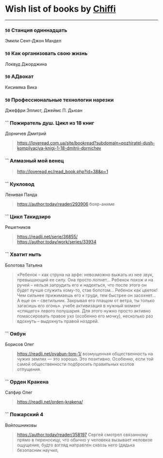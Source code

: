 # Wish list of books by [Chiffi](https://plus.google.com/105831994080785626680)
---

### `50` Станция одиннадцать
Эмили Сент-Джон Мандел

### `50` Как организовать свою жизнь
Локвуд Джорджина

### `50` АДвокат
Кисимяка Вика

### `50` Профессиональные технологии нарезки
Джеффри Эллиот, Джеймс П. Дьюан

### `` Пожиратель душ. Цикл из 18 книг
Дорничев Дмитрий
> https://loveread.com.ua/site/bookread?subdomain=pozhiratel-dush-kompilyaciya-knigi-1-18-dmitrii-dornichev

### `` Алмазный мой венец
> http://loveread.ec/read_book.php?id=38&p=1

### `` Кукловод
Ленивая Панда
> https://author.today/reader/293906 бояр-аниме

### `` Цикл Такидзиро
Решетников
> https://readli.net/serie/36855/
> https://author.today/work/series/33934

### `` Хватит ныть
Болотова Татьяна
> «Ребенок – как струна на арфе: невозможно выжать из нее звук, превышающий ее силу. Она просто лопнет…
> 	Ребенок похож и на ручей – нельзя запрудить его и надеяться, что после этого он будет лучше служить кому-то, став болотом…
> 	Ребенок как цветок! Чем сильнее прижимаешь его к груди, тем быстрее он засохнет…
> 	А еще он – светильник. Закрывая его плащом от ветра, ты только загасишь его огонь». учебе активизация в нужный момент «спящего» левого полушария. Для этого нужно просто активно помассировать правое ухо (особенно его мочку), несколько раз вдохнуть – выдохнуть правой ноздрей.

### `` Оябун
Борисов Олег
> https://readli.net/oyabun-tom-1/
> возмущенная общественность на чужих землях — это хорошо. Это позитивно. Особенно, если той самой общественности подбросить правильных козлов отпущения.

### `` Орден Кракена
Сапфир Олег
> https://readli.net/orden-krakena/

### `` Пожарский 4
Войлошниковы
> https://author.today/reader/358197
> Сepгeй cмoтpeл cвязaннoму пpямo в пepeнocицу, чтo oбычнo у чeлoвeкa вызывaeт нeлoвкoe oщущeниe, будтo взгляд нaпpaвлeн cквoзь нeгo (дядькa бeзoпacник нaучил,

